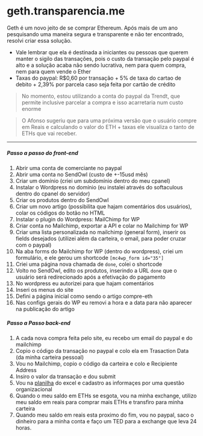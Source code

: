# geth.transparencia.me
Geth é um novo jeito de se comprar Ethereum. Após mais de um ano pesquisando uma maneira segura e transparente e não ter encontrado, resolvi criar essa solução.
* Vale lembrar que ela é destinada a iniciantes ou pessoas que querem manter o sigilo das transações, pois o custo da transação pelo paypal é alto e a solução acaba não sendo lucrativa, nem para quem compra, nem para quem vende o Ether
* Taxas do paypal: R$0,60 por transação + 5% de taxa do cartao de debito + 2,39% por parcela caso seja feita por cartão de crédito

> No momento, estou utilizando a conta do paypal da Trendt, que permite inclusive parcelar a compra e isso acarretaria num custo enorme

> O Afonso sugeriu que para uma próxima versão que o usuário compre em Reais e calculando o valor do ETH + taxas ele visualiza o tanto de ETHs que vai receber.

------
##### Passo a passo do front-end
1. Abrir uma conta de comerciante no paypal
2. Abrir uma conta no SendOwl (custo de +-15usd mês)
3. Criar um domínio (criei um subdomínio dentro do meu cpanel)
4. Instalar o Wordpress no domínio (eu instalei através do softaculous dentro do cpanel do servidor)
5. Criar os produtos dentro do SendOwl
6. Criar um novo artigo (possibilita que hajam comentários dos usuários), colar os códigos do botão no HTML
7. Instalar o plugin do Wordpress: MailChimp for WP
8. Criar conta no Mailchimp, exportar a API e colar no Mailchimp for WP
9. Criar uma lista personalizada no mailchimp (general form), inserir os fields desejados (utilizei além da carteira, o email, para poder cruzar com o paypal)
10. Na aba forms do Mailchimp for WP (dentro do wordpress), criei um formulário, e ele gerou um shortcode ```[mc4wp_form id="35"]```
11. Criei uma página nova chamada de ```done```, colei o shortcode
12. Volto no SendOwl, edito os produtos, inserindo a URL ```done``` que o usuário será redirecionado após a efetivação do pagamento
13. No wordpress eu autorizei para que hajam comentários
14. Inseri os menus do site
15. Defini a página inicial como sendo o artigo compre-eth
16. Nas configs gerais do WP eu removi a hora e a data para não aparecer na publicação do artigo

##### Passo a Passo back-end
1. A cada nova compra feita pelo site, eu recebo um email do paypal e do mailchimp
2. Copio o código da transação no paypal e colo ela em Trasaction Data (da minha carteira pessoal)
3. Vou no Mailchimp, copio o código da carteira e colo e Recipiente Address
4. Insiro o valor da transação e dou submit
5. Vou na [planilha](https://docs.google.com/spreadsheets/d/1y3mtlTPXJ04ePWZRdoyd5VmmhLFIoACAMr95fDGI4Dg/edit?usp=sharing) do excel e cadastro as informaçes por uma questão organizacional
6. Quando o meu saldo em ETHs se esgota, vou na minha exchange, utilizo meu saldo em reais para comprar mais ETHs e transfiro para minha carteira
7. Quando meu saldo em reais esta proximo do fim, vou no paypal, saco o dinheiro para a minha conta e faço um TED para a exchange que leva 24 horas.
